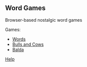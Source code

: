 ## Word Games

Browser-based nostalgic word games 

Games:

- [Words](https://sakryukov.github.io/word-games/code/words.html)
- [Bulls and Cows](https://sakryukov.github.io/word-games/code/bulls-and-cows.html)
- [Balda](https://sakryukov.github.io/word-games/code/balda.html)

[Help](https://sakryukov.github.io/word-games/code/help.html)
